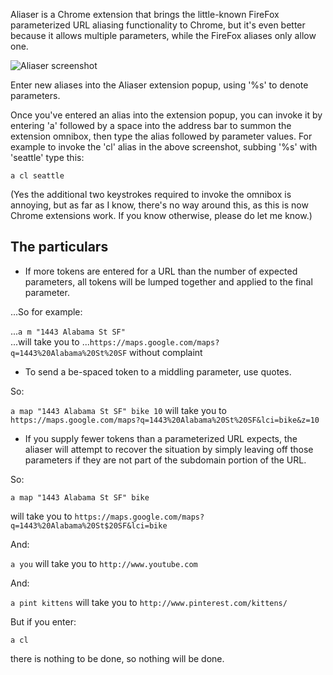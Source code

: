 Aliaser is a Chrome extension that brings the little-known FireFox parameterized URL aliasing functionality to Chrome, but it's even better because it allows multiple parameters, while the FireFox aliases only allow one.

![Aliaser screenshot](https://raw.github.com/sarahhagstrom/chrome-aliaser/master/docs/img/Aliaser.png)

Enter new aliases into the Aliaser extension popup, using '%s' to denote parameters.

Once you've entered an alias into the extension popup, you can invoke it by entering 'a' followed by a space into the address bar to summon the extension omnibox, then type the alias followed by parameter values. For example to invoke the 'cl' alias in the above screenshot, subbing '%s' with 'seattle' type this:

`a cl seattle`

(Yes the additional two keystrokes required to invoke the omnibox is annoying, but as far as I know, there's no way around this, as this is now Chrome extensions work. If you know otherwise, please do let me know.)

## The particulars
- If more tokens are entered for a URL than the number of expected parameters, all tokens will be lumped together and applied to the final parameter. 

...So for example:

...`a m "1443 Alabama St SF"`<br>
...will take you to 
...`https://maps.google.com/maps?q=1443%20Alabama%20St%20SF` without complaint

- To send a be-spaced token to a middling parameter, use quotes. 

So:

`a map "1443 Alabama St SF" bike 10`
will take you to 
`https://maps.google.com/maps?q=1443%20Alabama%20St%20SF&lci=bike&z=10`

- If you supply fewer tokens than a parameterized URL expects, the aliaser will attempt to recover the situation by simply leaving off those parameters if they are not part of the subdomain portion of the URL.

So:

`a map "1443 Alabama St SF" bike`

will take you to `https://maps.google.com/maps?q=1443%20Alabama%20St$20SF&lci=bike`

And:

`a you`
will take you to 
`http://www.youtube.com`

And:

`a pint kittens`
will take you to 
`http://www.pinterest.com/kittens/`

But if you enter:

`a cl`

there is nothing to be done, so nothing will be done.


